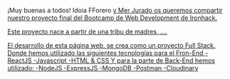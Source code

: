
¡Muy buenas a todos! Idoia FForero <a href='https://www.linkedin.com/in/idoia-fdez-forero/'> y Mer Jurado os queremos compartir <a href='https://www.linkedin.com/in/mercedes-jurado-p%C3%A9rez/'> nuestro proyecto final del Bootcamp de Web Development de Ironhack.

Este proyecto nace a partir de una tribu de madres, ....

El desarrollo de esta página web, se crea como un proyecto Full Stack. Donde hemos utilizado las siguientes tecnologías para el Fron-End
    -ReactJS
    -Javascript
    -HTML & CSS
Y para la parte de Back-End hemos utilizado: 
    -NodeJS
    -ExpressJS
    -MongoDB
    -Postman
    -Cloudinary

